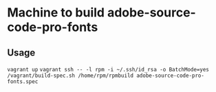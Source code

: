 Machine to build adobe-source-code-pro-fonts
========


Usage
-------
`vagrant up`
`vagrant ssh -- -l rpm -i ~/.ssh/id_rsa -o BatchMode=yes /vagrant/build-spec.sh /home/rpm/rpmbuild adobe-source-code-pro-fonts.spec`
